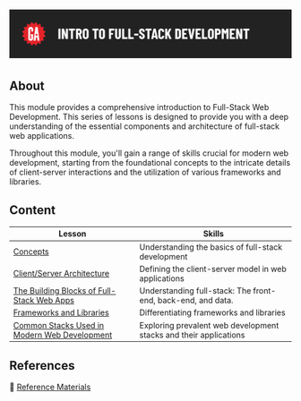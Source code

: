 # ![Intro to Full-Stack Development](../assets/hero.png)

## About

This module provides a comprehensive introduction to Full-Stack Web Development. This series of lessons is designed to provide you with a deep understanding of the essential components and architecture of full-stack web applications.

Throughout this module, you'll gain a range of skills crucial for modern web development, starting from the foundational concepts to the intricate details of client-server interactions and the utilization of various frameworks and libraries.

## Content

| Lesson | Skills |
| ------ | ------ |
| [Concepts](../concepts/README.md) | Understanding the basics of full-stack development |
| [Client/Server Architecture](../client-server-architecture/README.md) | Defining the client-server model in web applications |
| [The Building Blocks of Full-Stack Web Apps](../the-building-blocks-of-full-stack-web-apps/README.md) | Understanding full-stack: The front-end, back-end, and data. |
| [Frameworks and Libraries](../frameworks-and-libraries/README.md) | Differentiating frameworks and libraries |
| [Common Stacks Used in Modern Web Development](../common-stacks-in-modern-web-dev/README.md) | Exploring prevalent web development stacks and their applications |

## References

📖 [Reference Materials](../references/README.md)

